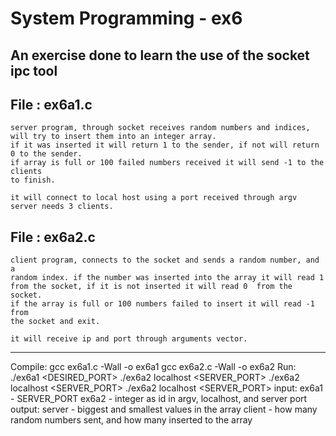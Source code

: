 # System Programming - ex6
## An exercise done to learn the use of the socket ipc tool


## File : ex6a1.c 
    server program, through socket receives random numbers and indices, 
    will try to insert them into an integer array.
    if it was inserted it will return 1 to the sender, if not will return
    0 to the sender.
    if array is full or 100 failed numbers received it will send -1 to the clients
    to finish.

    it will connect to local host using a port received through argv  
    server needs 3 clients.

 ## File : ex6a2.c 
    client program, connects to the socket and sends a random number, and a
    random index. if the number was inserted into the array it will read 1
    from the socket, if it is not inserted it will read 0  from the socket.
    if the array is full or 100 numbers failed to insert it will read -1 from
    the socket and exit.

    it will receive ip and port through arguments vector.
----------------------------------------------------------------
  
  Compile: gcc ex6a1.c -Wall -o ex6a1
           gcc ex6a2.c -Wall -o ex6a2
  Run: ./ex6a1 <DESIRED_PORT>
       ./ex6a2 <ID> localhost <SERVER_PORT>
       ./ex6a2 <ID> localhost <SERVER_PORT>
       ./ex6a2 <ID> localhost <SERVER_PORT>
  input: ex6a1 - SERVER_PORT
         ex6a2 - integer as id in argv, localhost, and server port
  output: server - biggest and smallest values in the array
          client - how many random numbers sent, and how many inserted to the array
